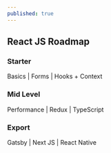 ```yaml
---
published: true
---
```

## React JS Roadmap

### Starter 
Basics | Forms | Hooks + Context 


### Mid Level
Performance | Redux | TypeScript 

### Export 
Gatsby | Next JS | React Native
